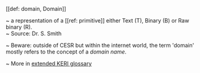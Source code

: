 [[def: domain, Domain]]

~ a representation of a [[ref: primitive]] either Text (T), Binary (B) or Raw binary (R).  
~ Source: Dr. S. Smith

~ Beware: outside of CESR but within the internet world, the term 'domain' mostly refers to the concept of a _domain name_.

~ More in <a href="https://weboftrust.github.io/WOT-terms/docs/glossary/domain">extended KERI glossary</a>
